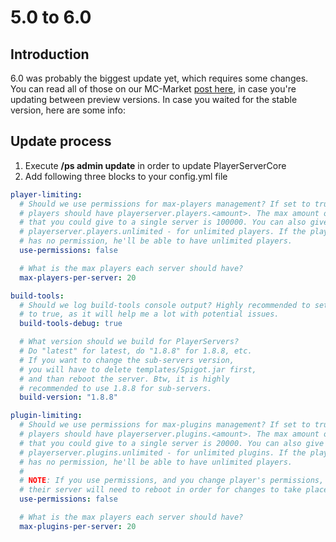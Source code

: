 # 5.0 to 6.0

## Introduction

6.0 was probably the biggest update yet, which requires some changes. You can read all of those on our MC-Market [post here](https://www.mc-market.org/resources/15521/update?update=48897), in case you're updating between preview versions. In case you waited for the stable version, here are some info:

## Update process

1. Execute **/ps admin update** in order to update PlayerServerCore
2. Add following three blocks to your config.yml file

```yaml
player-limiting:
  # Should we use permissions for max-players management? If set to true, your
  # players should have playerserver.players.<amount>. The max amount of players
  # that you could give to a single server is 100000. You can also give them
  # playerserver.players.unlimited - for unlimited players. If the player
  # has no permission, he'll be able to have unlimited players.
  use-permissions: false

  # What is the max players each server should have?
  max-players-per-server: 20
```

```yaml
build-tools:
  # Should we log build-tools console output? Highly recommended to set
  # to true, as it will help me a lot with potential issues.
  build-tools-debug: true

  # What version should we build for PlayerServers?
  # Do "latest" for latest, do "1.8.8" for 1.8.8, etc.
  # If you want to change the sub-servers version,
  # you will have to delete templates/Spigot.jar first,
  # and than reboot the server. Btw, it is highly
  # recommended to use 1.8.8 for sub-servers.
  build-version: "1.8.8"
```

```yaml
plugin-limiting:
  # Should we use permissions for max-plugins management? If set to true, your
  # players should have playerserver.plugins.<amount>. The max amount of plugins
  # that you could give to a single server is 20000. You can also give them
  # playerserver.plugins.unlimited - for unlimited plugins. If the player
  # has no permission, he'll be able to have unlimited players.
  #
  # NOTE: If you use permissions, and you change player's permissions,
  # their server will need to reboot in order for changes to take place.
  use-permissions: false

  # What is the max players each server should have?
  max-plugins-per-server: 20
```

